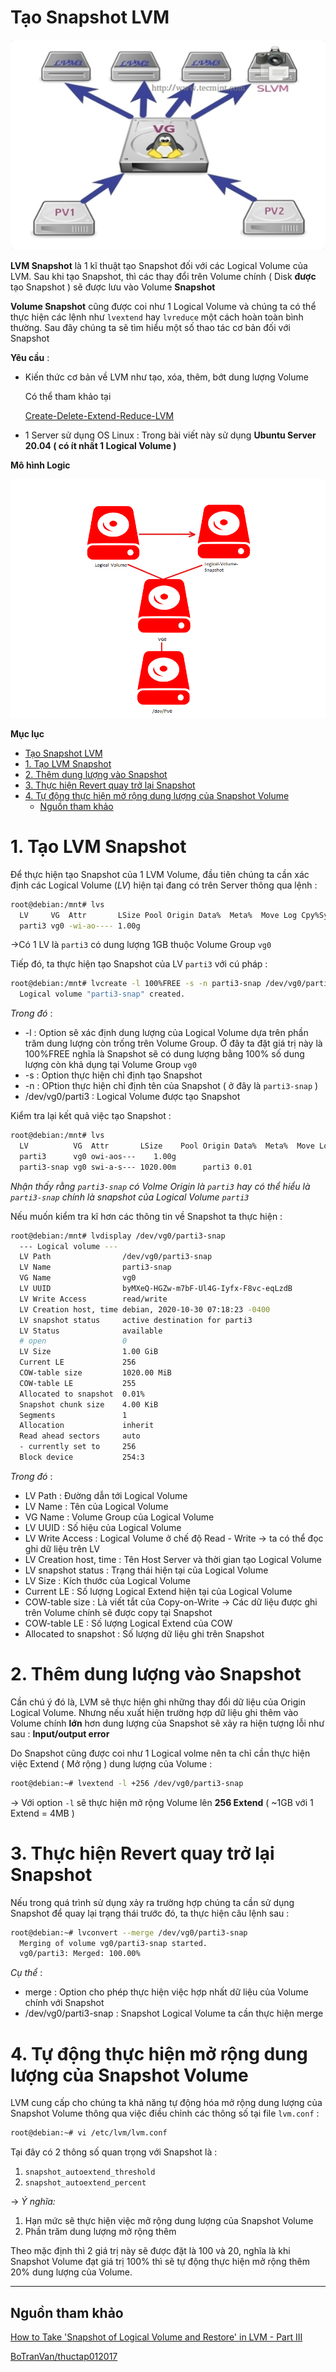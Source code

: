 # Tạo Snapshot LVM

![Snapshot-LVM/Untitled.png](Snapshot-LVM/Untitled.png)

**LVM Snapshot** là 1 kĩ thuật tạo Snapshot đối với các Logical Volume của LVM. Sau khi tạo Snapshot, thì các thay đổi trên Volume chính ( Disk **được** tạo Snapshot ) sẽ được lưu vào Volume **Snapshot**

**Volume Snapshot** cũng được coi như 1 Logical Volume và chúng ta có thể thực hiện các lệnh như `lvextend` hay `lvreduce` một cách hoàn toàn bình thường. Sau đây chúng ta sẽ tìm hiểu một số thao tác cơ bản đối với Snapshot

**Yêu cầu** :

- Kiến thức cơ bản về LVM như tạo, xóa, thêm, bớt dung lượng Volume

    Có thể tham khảo tại 

    [Create-Delete-Extend-Reduce-LVM](Create-Delete-Extend-Reduce-LVM.md)

- 1 Server sử dụng OS Linux : Trong bài viết này sử dụng **Ubuntu Server 20.04 ( có ít nhất 1 Logical Volume )**

**Mô hình Logic** 

![Snapshot-LVM/Untitled%201.png](Snapshot-LVM/Untitled%201.png)

**Mục lục**
   * [Tạo Snapshot LVM](#tạo-snapshot-lvm)
   * [1. Tạo LVM Snapshot](#1-tạo-lvm-snapshot)
   * [2. Thêm dung lượng vào Snapshot](#2-thêm-dung-lượng-vào-snapshot)
   * [3. Thực hiện Revert quay trở lại Snapshot](#3-thực-hiện-revert-quay-trở-lại-snapshot)
   * [4. Tự động thực hiện mở rộng dung lượng của Snapshot Volume](#4-tự-động-thực-hiện-mở-rộng-dung-lượng-của-snapshot-volume)
      * [Nguồn tham khảo](#nguồn-tham-khảo)


# 1. Tạo LVM Snapshot

Để thực hiện tạo Snapshot của 1 LVM Volume, đầu tiên chúng ta cần xác định các Logical Volume (*LV*) hiện tại đang có trên Server thông qua lệnh :

```bash
root@debian:/mnt# lvs
  LV     VG  Attr       LSize Pool Origin Data%  Meta%  Move Log Cpy%Sync Convert
  parti3 vg0 -wi-ao---- 1.00g
```

→Có 1 LV là `parti3` có dung lượng 1GB thuộc Volume Group `vg0`

Tiếp đó, ta thực hiện tạo Snapshot của LV `parti3` với cú pháp :

```bash
root@debian:/mnt# lvcreate -l 100%FREE -s -n parti3-snap /dev/vg0/parti3
  Logical volume "parti3-snap" created.
```

*Trong đó* :

- -l : Option sẽ xác định dung lượng của Logical Volume dựa trên phần trăm dung lượng còn trống trên Volume Group. Ở đây ta đặt giá trị này là 100%FREE nghĩa là Snapshot sẽ có dung lượng bằng 100% số dung lượng còn khả dụng tại Volume Group `vg0`
- -s : Option thực hiện chỉ định tạo Snapshot
- -n : OPtion thực hiện chỉ định tên của Snapshot ( ở đây là `parti3-snap` )
- /dev/vg0/parti3 :  Logical Volume được tạo Snapshot

Kiểm tra lại kết quả việc tạo Snapshot :

```bash
root@debian:/mnt# lvs
  LV          VG  Attr       LSize    Pool Origin Data%  Meta%  Move Log Cpy%Sync Convert
  parti3      vg0 owi-aos---    1.00g
  parti3-snap vg0 swi-a-s--- 1020.00m      parti3 0.01
```

*Nhận thấy rằng `parti3-snap` có Volme Origin là `parti3` hay có thể hiểu là `parti3-snap` chính là snapshot của Logical Volume `parti3`*

Nếu muốn kiểm tra kĩ hơn các thông tin về Snapshot ta thực hiện :

```bash
root@debian:/mnt# lvdisplay /dev/vg0/parti3-snap
  --- Logical volume ---
  LV Path                /dev/vg0/parti3-snap
  LV Name                parti3-snap
  VG Name                vg0
  LV UUID                byMXeQ-HGZw-m7bF-Ul4G-Iyfx-F8vc-eqLzdB
  LV Write Access        read/write
  LV Creation host, time debian, 2020-10-30 07:18:23 -0400
  LV snapshot status     active destination for parti3
  LV Status              available
  # open                 0
  LV Size                1.00 GiB
  Current LE             256
  COW-table size         1020.00 MiB
  COW-table LE           255
  Allocated to snapshot  0.01%
  Snapshot chunk size    4.00 KiB
  Segments               1
  Allocation             inherit
  Read ahead sectors     auto
  - currently set to     256
  Block device           254:3
```

*Trong đó* :

- LV Path : Đường dẫn tới Logical Volume
- LV Name : Tên của Logical Volume
- VG Name : Volume Group của Logical Volume
- LV UUID : Số hiệu của Logical Volume
- LV Write Access : Logical Volume ở chế độ Read - Write → ta có thể đọc ghi dữ liệu trên LV
- LV Creation host, time : Tên Host Server và thời gian tạo Logical Volume
- LV snapshot status : Trạng thái hiện tại của Logical Volume
- LV Size : Kích thước của Logical Volume
- Current LE : Số lượng Logical Extend hiện tại của Logical Volume
- COW-table size : Là viết tắt của Copy-on-Write → Các dữ liệu được ghi trên Volume chính sẽ được copy tại Snapshot
- COW-table LE : Số lượng Logical Extend của COW
- Allocated to snapshot  : Số lượng dữ liệu ghi trên Snapshot

# 2. Thêm dung lượng vào Snapshot

Cần chú ý đó là, LVM sẽ thực hiện ghi những thay đổi dữ liệu của Origin Logical Volume. Nhưng nếu xuất hiện trường hợp dữ liệu ghi thêm vào Volume chính **lớn** hơn dung lượng của Snapshot sẽ xảy ra hiện tượng lỗi như sau : **Input/output error**

Do Snapshot cũng được coi như 1 Logical volme nên ta chỉ cần thực hiện việc Extend ( Mở rộng ) dung lượng của Volume :

```bash
root@debian:~# lvextend -l +256 /dev/vg0/parti3-snap
```

→ Với option `-l` sẽ thực hiện mở rộng Volume lên **256 Extend** ( ~1GB với 1 Extend = 4MB )

# 3. Thực hiện Revert quay trở lại Snapshot

Nếu trong quá trình sử dụng xảy ra trường hợp chúng ta cần sử dụng Snapshot để quay lại trạng thái trước đó, ta thực hiện câu lệnh sau :

```bash
root@debian:~# lvconvert --merge /dev/vg0/parti3-snap
  Merging of volume vg0/parti3-snap started.
  vg0/parti3: Merged: 100.00%
```

*Cụ thể* :

- merge : Option cho phép thực hiện việc hợp nhất dữ liệu của Volume chính với Snapshot
- /dev/vg0/parti3-snap : Snapshot Logical Volume ta cần thực hiện merge

# 4. Tự động thực hiện mở rộng dung lượng của Snapshot Volume

LVM cung cấp cho chúng ta khả năng tự động hóa mở rộng dung lượng của Snapshot Volume thông qua việc điều chỉnh các thông số tại file `lvm.conf` :

```bash
root@debian:~# vi /etc/lvm/lvm.conf
```

Tại đây có 2 thông số quan trọng với Snapshot là : 

1. `snapshot_autoextend_threshold`
2. `snapshot_autoextend_percent` 

→ *Ý nghĩa:* 

1. Hạn mức sẽ thực hiện việc mở rộng dung lượng của Snapshot Volume
2. Phần trăm dung lượng mở rộng thêm 

Theo mặc định thì 2 giá trị này sẽ được đặt là 100 và 20, nghĩa là khi Snapshot Volume đạt giá trị 100% thì sẽ tự động thực hiện mở rộng thêm 20% dung lượng của Volume.

---

## Nguồn tham khảo

[How to Take 'Snapshot of Logical Volume and Restore' in LVM - Part III](https://www.tecmint.com/take-snapshot-of-logical-volume-and-restore-in-lvm/)

[BoTranVan/thuctap012017](https://github.com/BoTranVan/thuctap012017/blob/master/TVBO/docs/LVM/docs/lvm-snapshot.md)

